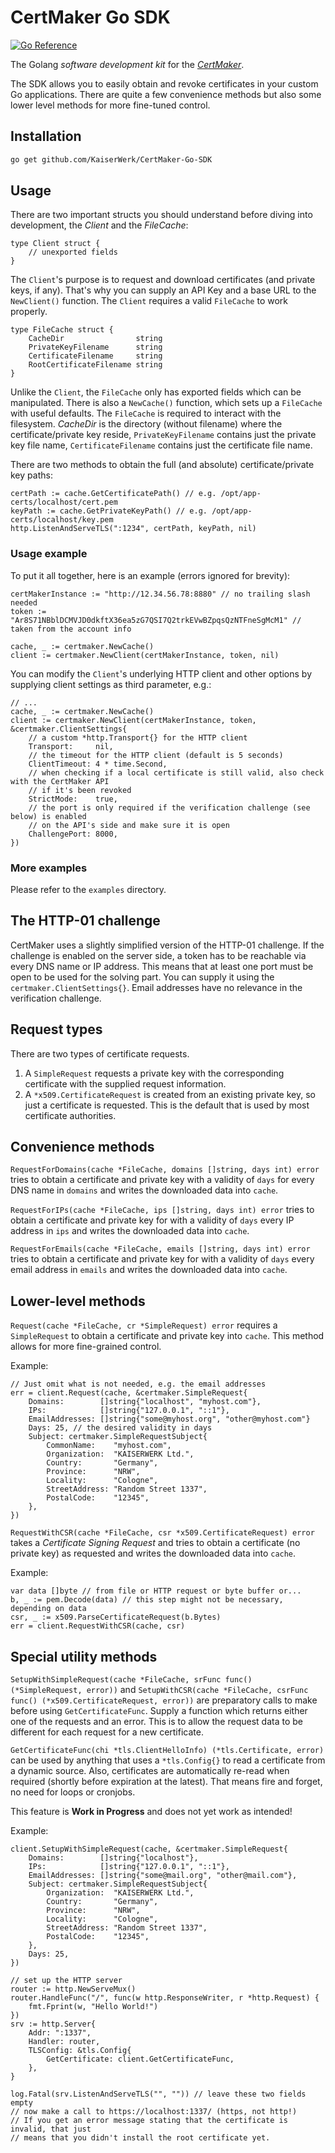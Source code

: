 # CertMaker Go SDK

[![Go Reference](https://pkg.go.dev/badge/github.com/KaiserWerk/CertMaker-Go-SDK.svg)](https://pkg.go.dev/github.com/KaiserWerk/CertMaker-Go-SDK)

The Golang *software development kit* for the *[CertMaker](https://github.com/KaiserWerk/CertMaker)*.

The SDK allows you to easily obtain and revoke certificates in your custom Go applications. There are quite a few
convenience methods but also some lower level methods for more fine-tuned control.

## Installation

```bash
go get github.com/KaiserWerk/CertMaker-Go-SDK
```

## Usage

There are two important structs you should understand before diving into development, the *Client* and the *FileCache*:

```golang
type Client struct {
	// unexported fields
}
```

The ``Client``'s purpose is to request and download certificates (and private keys, if any). That's why you can supply
an API Key and a base URL to the ``NewClient()`` function. The ``Client`` requires a valid ``FileCache`` to work
properly.


```golang
type FileCache struct {
    CacheDir                string
    PrivateKeyFilename      string
    CertificateFilename     string
    RootCertificateFilename string
}
```

Unlike the ``Client``, the ``FileCache`` only has exported fields which can be manipulated.
There is also a ``NewCache()`` function, which sets up a ``FileCache`` with useful defaults. The ``FileCache`` is required
to interact with the filesystem. *CacheDir* is the directory (without filename) where the certificate/private key reside, 
``PrivateKeyFilename`` contains just the private key file name, ``CertificateFilename`` contains just the
certificate file name.


There are two methods to obtain the full (and absolute) certificate/private key paths:
```golang
certPath := cache.GetCertificatePath() // e.g. /opt/app-certs/localhost/cert.pem
keyPath := cache.GetPrivateKeyPath() // e.g. /opt/app-certs/localhost/key.pem
http.ListenAndServeTLS(":1234", certPath, keyPath, nil)
```

### Usage example
To put it all together, here is an example (errors ignored for brevity):
```golang
certMakerInstance := "http://12.34.56.78:8880" // no trailing slash needed
token := "Ar8S71NBblDCMVJD0dkftX36ea5zG7QSI7Q2trkEVwBZpqsQzNTFneSgMcM1" // taken from the account info

cache, _ := certmaker.NewCache()
client := certmaker.NewClient(certMakerInstance, token, nil)
```
You can modify the ``Client``'s underlying HTTP client and other options by supplying client settings as third
parameter, e.g.:

```golang
// ...
cache, _ := certmaker.NewCache()
client := certmaker.NewClient(certMakerInstance, token, &certmaker.ClientSettings{
    // a custom *http.Transport{} for the HTTP client
    Transport:     nil, 
    // the timeout for the HTTP client (default is 5 seconds)
    ClientTimeout: 4 * time.Second,
    // when checking if a local certificate is still valid, also check with the CertMaker API 
    // if it's been revoked
    StrictMode:    true,
    // the port is only required if the verification challenge (see below) is enabled
    // on the API's side and make sure it is open
    ChallengePort: 8000, 
})
```

### More examples

Please refer to the `examples` directory.

## The HTTP-01 challenge

CertMaker uses a slightly simplified version of the HTTP-01 challenge.
If the challenge is enabled on the server side, a token has to be reachable via every DNS name or IP
address. This means that at least one port must be open to be used for the solving part. You can supply it using the ``certmaker.ClientSettings{}``.
Email addresses have no relevance in the verification challenge.

## Request types

There are two types of certificate requests. 

1. A ``SimpleRequest`` requests a private key with the corresponding certificate with the supplied request information.
2. A ``*x509.CertificateRequest`` is created from an existing private key, so just a certificate is requested. This is the default that is used by most certificate authorities.

## Convenience methods

``RequestForDomains(cache *FileCache, domains []string, days int) error`` tries to obtain a 
certificate and private key with a validity of ``days`` for every DNS name in ``domains`` and writes the 
downloaded data into ``cache``.

``RequestForIPs(cache *FileCache, ips []string, days int) error`` tries to obtain a
certificate and private key for with a validity of ``days`` every IP address in ``ips`` and writes the
downloaded data into ``cache``.

``RequestForEmails(cache *FileCache, emails []string, days int) error`` tries to obtain a
certificate and private key for with a validity of ``days`` every email address in ``emails`` and writes the
downloaded data into ``cache``.

## Lower-level methods

``Request(cache *FileCache, cr *SimpleRequest) error`` requires a ``SimpleRequest`` to obtain
a certificate and private key into ``cache``. This method allows for more fine-grained control.

Example:
```golang
// Just omit what is not needed, e.g. the email addresses
err = client.Request(cache, &certmaker.SimpleRequest{
    Domains:        []string{"localhost", "myhost.com"},
    IPs:            []string{"127.0.0.1", "::1"},
    EmailAddresses: []string{"some@myhost.org", "other@myhost.com"}
    Days: 25, // the desired validity in days
    Subject: certmaker.SimpleRequestSubject{
        CommonName:    "myhost.com",
        Organization:  "KAISERWERK Ltd.",
        Country:       "Germany",
        Province:      "NRW",
        Locality:      "Cologne",
        StreetAddress: "Random Street 1337",
        PostalCode:    "12345",
    },
})
```

``RequestWithCSR(cache *FileCache, csr *x509.CertificateRequest) error`` takes a *Certificate Signing Request*
and tries to obtain a certificate (no private key) as requested and writes the
downloaded data into ``cache``.

Example:
```golang
var data []byte // from file or HTTP request or byte buffer or...
b, _ := pem.Decode(data) // this step might not be necessary, depending on data
csr, _ := x509.ParseCertificateRequest(b.Bytes)
err = client.RequestWithCSR(cache, csr)
```

## Special utility methods

``SetupWithSimpleRequest(cache *FileCache, srFunc func() (*SimpleRequest, error))`` and 
``SetupWithCSR(cache *FileCache, csrFunc func() (*x509.CertificateRequest, error))`` are preparatory calls to make before using ``GetCertificateFunc``.
Supply a function which returns either one of the requests and an error. This is to allow the request data to be different for each request for a new certificate.

``GetCertificateFunc(chi *tls.ClientHelloInfo) (*tls.Certificate, error)`` can be used by anything 
that uses a ``*tls.Config{}`` to read a certificate from a dynamic source. 
Also, certificates are automatically re-read when required (shortly 
before expiration at the latest). That means fire and forget, no need for loops or cronjobs.

This feature is __Work in Progress__ and does not yet work as intended!

Example: 
```golang
client.SetupWithSimpleRequest(cache, &certmaker.SimpleRequest{
    Domains:        []string{"localhost"},
    IPs:            []string{"127.0.0.1", "::1"},
    EmailAddresses: []string{"some@mail.org", "other@mail.com"},
    Subject: certmaker.SimpleRequestSubject{
        Organization:  "KAISERWERK Ltd.",
        Country:       "Germany",
        Province:      "NRW",
        Locality:      "Cologne",
        StreetAddress: "Random Street 1337",
        PostalCode:    "12345",
    },
    Days: 25,
})

// set up the HTTP server
router := http.NewServeMux()
router.HandleFunc("/", func(w http.ResponseWriter, r *http.Request) {
    fmt.Fprint(w, "Hello World!")
})
srv := http.Server{
    Addr: ":1337",
    Handler: router,
    TLSConfig: &tls.Config{
        GetCertificate: client.GetCertificateFunc,
    }, 
}

log.Fatal(srv.ListenAndServeTLS("", "")) // leave these two fields empty
// now make a call to https://localhost:1337/ (https, not http!)
// If you get an error message stating that the certificate is invalid, that just
// means that you didn't install the root certificate yet.
```
